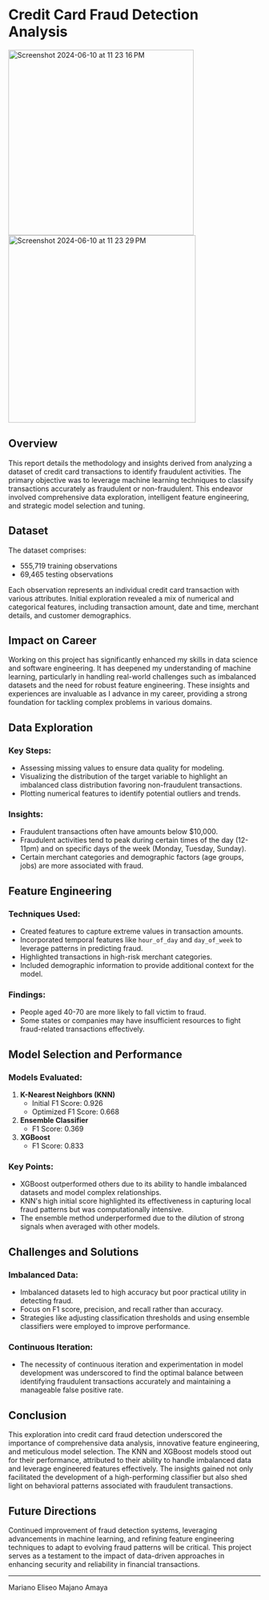 # Credit Card Fraud Detection Analysis

<img width="370" alt="Screenshot 2024-06-10 at 11 23 16 PM" src="https://github.com/mar19a/FraudDetection/assets/84360137/613688c4-6c6d-4cb5-9c90-91703db94895"> <img width="374" alt="Screenshot 2024-06-10 at 11 23 29 PM" src="https://github.com/mar19a/FraudDetection/assets/84360137/6818f36a-7aa9-455a-8985-b9bfa359bbb5">


## Overview

This report details the methodology and insights derived from analyzing a dataset of credit card transactions to identify fraudulent activities. The primary objective was to leverage machine learning techniques to classify transactions accurately as fraudulent or non-fraudulent. This endeavor involved comprehensive data exploration, intelligent feature engineering, and strategic model selection and tuning.

## Dataset

The dataset comprises:
- 555,719 training observations
- 69,465 testing observations

Each observation represents an individual credit card transaction with various attributes. Initial exploration revealed a mix of numerical and categorical features, including transaction amount, date and time, merchant details, and customer demographics.

## Impact on Career

Working on this project has significantly enhanced my skills in data science and software engineering. It has deepened my understanding of machine learning, particularly in handling real-world challenges such as imbalanced datasets and the need for robust feature engineering. These insights and experiences are invaluable as I advance in my career, providing a strong foundation for tackling complex problems in various domains.

## Data Exploration

### Key Steps:
- Assessing missing values to ensure data quality for modeling.
- Visualizing the distribution of the target variable to highlight an imbalanced class distribution favoring non-fraudulent transactions.
- Plotting numerical features to identify potential outliers and trends.

### Insights:
- Fraudulent transactions often have amounts below $10,000.
- Fraudulent activities tend to peak during certain times of the day (12-11pm) and on specific days of the week (Monday, Tuesday, Sunday).
- Certain merchant categories and demographic factors (age groups, jobs) are more associated with fraud.

## Feature Engineering

### Techniques Used:
- Created features to capture extreme values in transaction amounts.
- Incorporated temporal features like `hour_of_day` and `day_of_week` to leverage patterns in predicting fraud.
- Highlighted transactions in high-risk merchant categories.
- Included demographic information to provide additional context for the model.

### Findings:
- People aged 40-70 are more likely to fall victim to fraud.
- Some states or companies may have insufficient resources to fight fraud-related transactions effectively.

## Model Selection and Performance

### Models Evaluated:
1. **K-Nearest Neighbors (KNN)**
   - Initial F1 Score: 0.926
   - Optimized F1 Score: 0.668
2. **Ensemble Classifier**
   - F1 Score: 0.369
3. **XGBoost**
   - F1 Score: 0.833

### Key Points:
- XGBoost outperformed others due to its ability to handle imbalanced datasets and model complex relationships.
- KNN's high initial score highlighted its effectiveness in capturing local fraud patterns but was computationally intensive.
- The ensemble method underperformed due to the dilution of strong signals when averaged with other models.

## Challenges and Solutions

### Imbalanced Data:
- Imbalanced datasets led to high accuracy but poor practical utility in detecting fraud.
- Focus on F1 score, precision, and recall rather than accuracy.
- Strategies like adjusting classification thresholds and using ensemble classifiers were employed to improve performance.

### Continuous Iteration:
- The necessity of continuous iteration and experimentation in model development was underscored to find the optimal balance between identifying fraudulent transactions accurately and maintaining a manageable false positive rate.

## Conclusion

This exploration into credit card fraud detection underscored the importance of comprehensive data analysis, innovative feature engineering, and meticulous model selection. The KNN and XGBoost models stood out for their performance, attributed to their ability to handle imbalanced data and leverage engineered features effectively. The insights gained not only facilitated the development of a high-performing classifier but also shed light on behavioral patterns associated with fraudulent transactions.

## Future Directions

Continued improvement of fraud detection systems, leveraging advancements in machine learning, and refining feature engineering techniques to adapt to evolving fraud patterns will be critical. This project serves as a testament to the impact of data-driven approaches in enhancing security and reliability in financial transactions.

---

Mariano Eliseo Majano Amaya
